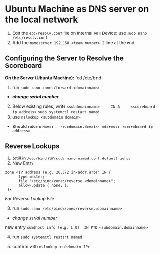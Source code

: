 # **Ubuntu Machine as DNS server on the local network**
1. Edit the `etc/resolv.conf` file on internal Kali Device: use `sudo nano /etc/resolv.conf`
2. Add the `nameserver 192.168.<team_number>.2` line at the end
## Configuring the Server to Resolve the Scoreboard
**On the Server (Ubuntu Machine):** 'cd /etc/bind'
1. run `sudo nano zones/forward.<domainname>`
  - **_change serial number_**
2. Below existing rules, write `<subdomainname>     IN A     <scoreboard ip address>`
`sudo systemctl restart named`
4. use `nslookup <subdomain.domain>`
  - Should return: ```Name:   <subdomain.domain>
                      Address: <scoreboard ip address>```
## Reverse Lookups
1. (still in `/etc/bind` run `sudo nano named.conf.default-zones`
2. New Entry:
```
zone <IP address (e.g. 20.172 in-addr.arpa" IN {
      type master;
      file "/etc/bind/zones/reverse.<domainname>";
      allow-update { none; };
 };
```

_For Reverse Lookup File_

3. run `sudo nano /etc/bind/zones/reverse.<domainname>`
  - *_change serial number_*

new entry `subdhost info (e.g. 1.0)  IN PTR <subdomain.domainname>`

4. run `sudo systemctl restart named`

5. confirm with `nslookup <subdomain IP>`
